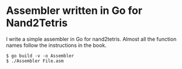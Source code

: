 # Assembler written in Go for Nand2Tetris

I write a simple assembler in Go for nand2tetris. Almost all the function names follow the instructions in the book.

```
$ go build -v -o Assembler
$ ./Assembler File.asm
```
